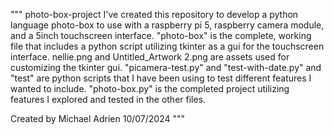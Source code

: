 """ photo-box-project
I've created this repository to develop a python language photo-box to use with a raspberry pi 5, raspberry camera module, and a 5inch touchscreen interface.
"photo-box" is the complete, working file that includes a python script utilizing tkinter as a gui for the touchscreen interface. nellie.png and Untitled_Artwork 2.png are assets used for customizing the tkinter gui. "picamera-test.py" and "test-with-date.py" and "test" are python scripts that I have been using to test different features I wanted to include. "photo-box.py" is the completed project utilizing features I explored and tested in the other files.

Created by Michael Adrien
10/07/2024
"""
